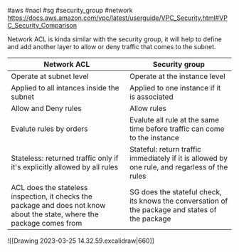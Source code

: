 #aws #nacl #sg #security_group #network
https://docs.aws.amazon.com/vpc/latest/userguide/VPC_Security.html#VPC_Security_Comparison

Network ACL is kinda similar with the security group, it will help to define and add another layer to allow or deny traffic that comes to the subnet.

| Network ACL                                                              | Security group                                                                                |
| ------------------------------------------------------------------------ | --------------------------------------------------------------------------------------------- |
| Operate at subnet level                                                  | Operate at the instance level                                                                 |
| Applied to all intances inside the subnet                                | Applied to one instance if it is associated                                                   |
| Allow and Deny rules                                                     | Allow rules                                                                                   |
| Evalute rules by orders                                                  | Evalute all rule at the same time before traffic can come to the instance                     |
| Stateless: returned traffic only if it's explicitly allowed by all rules | Stateful: return traffic immediately if it is allowed by one rule, and regarless of the rules |
| ACL does the stateless inspection, it checks the package and does not know about the state, where the package comes from                                                                         |  SG does the stateful check, its knows the conversation of the package and states of the package                                                                                             |


![[Drawing 2023-03-25 14.32.59.excalidraw|660]]


